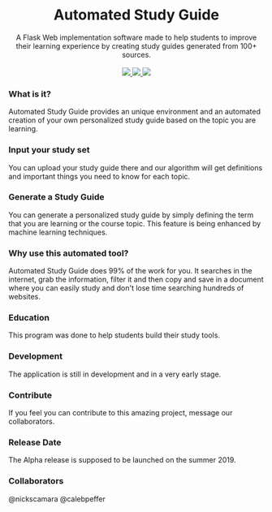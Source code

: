<p align="center">
	<h1 align="center">Automated Study Guide</h1>
	<p align="center">
	A Flask Web implementation software made to help students to improve their learning experience by creating study guides generated from 100+ sources. 
		<br /><br />
		<a href="#">
			<img src="https://img.shields.io/github/languages/count/nickscamara/automatedstudyguide.svg" />
		</a>
		<a href="#">
			<img src="https://img.shields.io/github/last-commit/nickscamara/automatedstudyguide.svg" />
		</a>
		<a href="#">
		<img src="https://img.shields.io/github/issues/nickscamara/automatedstudyguide.svg">
		</a>
	</p>
</p>

### What is it?
Automated Study Guide provides an unique environment and an automated creation of your own personalized study guide based on the topic you are learning.

### Input your study set
You can upload your study guide there and our algorithm will get definitions and important things you need to know for each topic.

### Generate a Study Guide
You can generate a personalized study guide by simply defining the term that you are learning or the course topic.
This feature is being enhanced by machine learning techniques.

### Why use this automated tool?
Automated Study Guide does 99% of the work for you. It searches in the internet, grab the information, filter it and then copy and save in a document where you can easily study and don't lose time searching hundreds of websites.

### Education
This program was done to help students build their study tools. 
### Development
The application is still in development and in a very early stage.

### Contribute
If you feel you can contribute to this amazing project, message our collaborators.

### Release Date
The Alpha release is supposed to be launched on the summer 2019.

### Collaborators
@nickscamara
@calebpeffer
